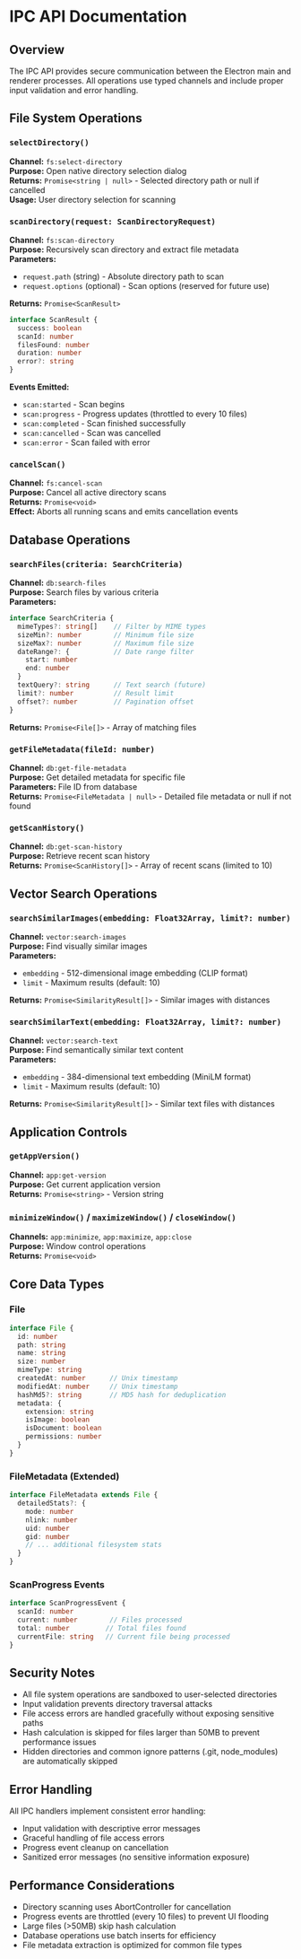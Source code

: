 # IPC API Documentation

## Overview

The IPC API provides secure communication between the Electron main and renderer processes. All operations use typed channels and include proper input validation and error handling.

## File System Operations

### `selectDirectory()`
**Channel:** `fs:select-directory`  
**Purpose:** Open native directory selection dialog  
**Returns:** `Promise<string | null>` - Selected directory path or null if cancelled  
**Usage:** User directory selection for scanning  

### `scanDirectory(request: ScanDirectoryRequest)`
**Channel:** `fs:scan-directory`  
**Purpose:** Recursively scan directory and extract file metadata  
**Parameters:**
- `request.path` (string) - Absolute directory path to scan
- `request.options` (optional) - Scan options (reserved for future use)

**Returns:** `Promise<ScanResult>`
```typescript
interface ScanResult {
  success: boolean
  scanId: number
  filesFound: number
  duration: number
  error?: string
}
```

**Events Emitted:**
- `scan:started` - Scan begins
- `scan:progress` - Progress updates (throttled to every 10 files)
- `scan:completed` - Scan finished successfully
- `scan:cancelled` - Scan was cancelled
- `scan:error` - Scan failed with error

### `cancelScan()`
**Channel:** `fs:cancel-scan`  
**Purpose:** Cancel all active directory scans  
**Returns:** `Promise<void>`  
**Effect:** Aborts all running scans and emits cancellation events  

## Database Operations

### `searchFiles(criteria: SearchCriteria)`
**Channel:** `db:search-files`  
**Purpose:** Search files by various criteria  
**Parameters:**
```typescript
interface SearchCriteria {
  mimeTypes?: string[]    // Filter by MIME types
  sizeMin?: number        // Minimum file size
  sizeMax?: number        // Maximum file size
  dateRange?: {           // Date range filter
    start: number
    end: number
  }
  textQuery?: string      // Text search (future)
  limit?: number          // Result limit
  offset?: number         // Pagination offset
}
```
**Returns:** `Promise<File[]>` - Array of matching files  

### `getFileMetadata(fileId: number)`
**Channel:** `db:get-file-metadata`  
**Purpose:** Get detailed metadata for specific file  
**Parameters:** File ID from database  
**Returns:** `Promise<FileMetadata | null>` - Detailed file metadata or null if not found  

### `getScanHistory()`
**Channel:** `db:get-scan-history`  
**Purpose:** Retrieve recent scan history  
**Returns:** `Promise<ScanHistory[]>` - Array of recent scans (limited to 10)  

## Vector Search Operations

### `searchSimilarImages(embedding: Float32Array, limit?: number)`
**Channel:** `vector:search-images`  
**Purpose:** Find visually similar images  
**Parameters:**
- `embedding` - 512-dimensional image embedding (CLIP format)
- `limit` - Maximum results (default: 10)

**Returns:** `Promise<SimilarityResult[]>` - Similar images with distances  

### `searchSimilarText(embedding: Float32Array, limit?: number)`
**Channel:** `vector:search-text`  
**Purpose:** Find semantically similar text content  
**Parameters:**
- `embedding` - 384-dimensional text embedding (MiniLM format)
- `limit` - Maximum results (default: 10)

**Returns:** `Promise<SimilarityResult[]>` - Similar text files with distances  

## Application Controls

### `getAppVersion()`
**Channel:** `app:get-version`  
**Purpose:** Get current application version  
**Returns:** `Promise<string>` - Version string  

### `minimizeWindow()` / `maximizeWindow()` / `closeWindow()`
**Channels:** `app:minimize`, `app:maximize`, `app:close`  
**Purpose:** Window control operations  
**Returns:** `Promise<void>`  

## Core Data Types

### File
```typescript
interface File {
  id: number
  path: string
  name: string
  size: number
  mimeType: string
  createdAt: number      // Unix timestamp
  modifiedAt: number     // Unix timestamp
  hashMd5?: string       // MD5 hash for deduplication
  metadata: {
    extension: string
    isImage: boolean
    isDocument: boolean
    permissions: number
  }
}
```

### FileMetadata (Extended)
```typescript
interface FileMetadata extends File {
  detailedStats?: {
    mode: number
    nlink: number
    uid: number
    gid: number
    // ... additional filesystem stats
  }
}
```

### ScanProgress Events
```typescript
interface ScanProgressEvent {
  scanId: number
  current: number        // Files processed
  total: number         // Total files found
  currentFile: string   // Current file being processed
}
```

## Security Notes

- All file system operations are sandboxed to user-selected directories
- Input validation prevents directory traversal attacks
- File access errors are handled gracefully without exposing sensitive paths
- Hash calculation is skipped for files larger than 50MB to prevent performance issues
- Hidden directories and common ignore patterns (.git, node_modules) are automatically skipped

## Error Handling

All IPC handlers implement consistent error handling:
- Input validation with descriptive error messages
- Graceful handling of file access errors
- Progress event cleanup on cancellation
- Sanitized error messages (no sensitive information exposure)

## Performance Considerations

- Directory scanning uses AbortController for cancellation
- Progress events are throttled (every 10 files) to prevent UI flooding
- Large files (>50MB) skip hash calculation
- Database operations use batch inserts for efficiency
- File metadata extraction is optimized for common file types